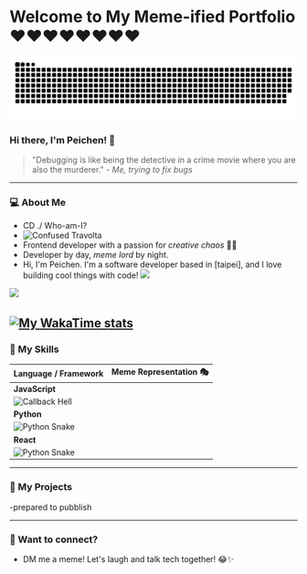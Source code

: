# Welcome to My Meme-ified Portfolio ❤️❤️❤️❤️❤️❤️❤️❤️

<picture>
  <source
    media="(prefers-color-scheme: dark)"
    srcset="https://raw.githubusercontent.com/neozhu/neozhu/output/github-contribution-grid-snake-dark.svg"
  />
  <source
    media="(prefers-color-scheme: light)"
    srcset="https://raw.githubusercontent.com/neozhu/neozhu/output/github-contribution-grid-snake.svg"
  />
  <img
    alt="github contribution grid snake animation"
    src="https://raw.githubusercontent.com/neozhu/neozhu/output/github-contribution-grid-snake.svg"
  />
</picture>

### Hi there, I'm Peichen! 👋

> "Debugging is like being the detective in a crime movie where you are also the murderer." - _Me, trying to fix bugs_

---

### 💻 About Me

- CD ./ Who-am-I?
- 
  ![Confused Travolta](https://media.giphy.com/media/3o6Zt481isNVuQI1l6/giphy.gif)
- Frontend developer with a passion for _creative chaos_ 🎨🤓
- Developer by day, _meme lord_ by night.
- Hi, I'm Peichen. I'm a software developer based in [taipei], and I love building cool things with code!
![](http://github-profile-summary-cards.vercel.app/api/cards/stats?username=dennislee928&theme=discord_old_blurple) 
<img src="https://github-profile-trophy.vercel.app/?username=dennislee928&theme=juicyfresh&no-bg=true" />

## [![My WakaTime stats](https://github-readme-stats.vercel.app/api/wakatime?username=dennislee928)](https://github.com/dennislee928/github-readme-stats)

### 🔧 My Skills

| Language / Framework                                                                                                                                                                      | Meme Representation 🎭 |
| ----------------------------------------------------------------------------------------------------------------------------------------------------------------------------------------- | ---------------------- |
| **JavaScript**                                                                                                                                                                            |
| ![Callback Hell](https://media.giphy.com/media/JIX9t2j0ZTN9S/giphy.gif)                                                                                                                   |
| **Python**                                                                                                                                                                                |
| ![Python Snake](https://media.giphy.com/media/xUPGcguWZHRC2HyBRS/giphy.gif)                                                                                                               |
| **React**                                                                                                                                                                                 |
| ![Python Snake](https://i.giphy.com/media/v1.Y2lkPTc5MGI3NjExZXE4ZHJ5aDJsZDl5NnJwMWt4cW01aWJvYmNqNHcxZXdldHpyejc0NCZlcD12MV9pbnRlcm5hbF9naWZfYnlfaWQmY3Q9Zw/g5R9dok94mrIvplmZd/giphy.gif) |

---

### 🔨 My Projects

-prepared to pubblish

---

### 🥳 Want to connect?

- DM me a meme! Let's laugh and talk tech together! 😂✨
